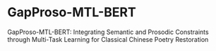 # GapProso-MTL-BERT
GapProso-MTL-BERT: Integrating Semantic and Prosodic Constraints through Multi-Task Learning for Classical Chinese Poetry Restoration
